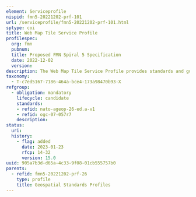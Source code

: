 ```yaml
---
element: Serviceprofile
nispid: fmn5-20221202-prf-101
url: /serviceprofile/fmn5-20221202-prf-101.html
sptype: coi
title: Web Map Tile Service Profile
profilespec:
  org: fmn
  pubnum: 
  title: Proposed FMN Spiral 5 Specification
  date: 2022-12-02
  version: 
description: The Web Map Tile Service Profile provides standards and guidance in support of Geospatial Web Services to provide a standardized protocol for serving pre-rendered georeferenced map tiles over the Internet.
taxonomy:
  - T-c7ed5167-7186-464a-bce4-173a98470b93-X
refgroup:
  - obligation: mandatory
    lifecycle: candidate
    standards: 
    - refid: nato-ageop-26-ed.a-v1
    - refid: ogc-07-057r7
    description: 
status:
  uri: 
  history: 
    - flag: added
      date: 2023-01-23
      rfcp: 14-32
      version: 15.0
uuid: 905a7b3d-d65a-4c33-9f08-01cb555757b0
parents:
  - refid: fmn5-20221202-prf-26
    type: profile
    title: Geospatial Standards Profiles
---
```

